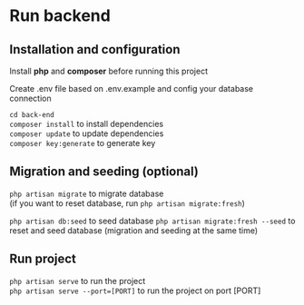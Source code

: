 # Run backend

## Installation and configuration

Install **php** and **composer** before running this project

Create .env file based on .env.example and config your database connection

`cd back-end`  
`composer install` to install dependencies  
`composer update` to update dependencies  
`composer key:generate` to generate key

## Migration and seeding (optional)

`php artisan migrate` to migrate database  
(if you want to reset database, run `php artisan migrate:fresh`)

`php artisan db:seed` to seed database
`php artisan migrate:fresh --seed` to reset and seed database (migration and seeding at the same time)

## Run project

`php artisan serve` to run the project  
`php artisan serve --port=[PORT]` to run the project on port [PORT]
